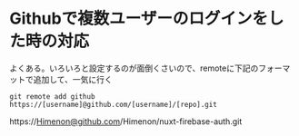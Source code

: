 # Githubで複数ユーザーのログインをした時の対応

よくある。いろいろと設定するのが面倒くさいので、remoteに下記のフォーマットで追加して、一気に行く

```
git remote add github https://[username]@github.com/[username]/[repo].git
```
https://Himenon@github.com/Himenon/nuxt-firebase-auth.git
